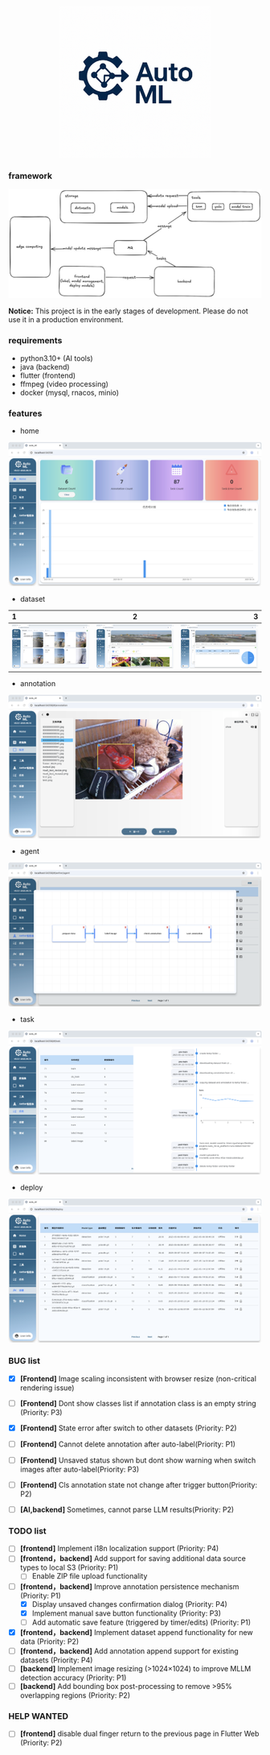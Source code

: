 ﻿<div align="center">
  <img src="./readme/icon_with_text.png" width="300" height="300">
</div>

### framework

![image](./readme/image.png)

**Notice:** This project is in the early stages of development. Please do not use it in a production environment.

### requirements

* python3.10+ (AI tools)
* java (backend)
* flutter (frontend)
* ffmpeg (video processing)
* docker (mysql, rnacos, minio)

### features

* home

![home](./readme/home.png)

* dataset

| 1      | 2 | 3     |
| :---        |    :----:   |          ---: |
| ![1](./readme/dataset1.jpg)      |  ![2](./readme/dataset2.png)       |![3](./readme/dataset3.png)   |

* annotation

![annotation](./readme/annotation.png)

* agent

![agent](./readme/agent.png)

* task

![task](./readme/task.png)

* deploy

![deploy](./readme/deploy.png)


### BUG list
* [x] **[Frontend]** Image scaling inconsistent with browser resize (non-critical rendering issue)
* [ ] **[Frontend]** Dont show classes list if annotation class is an empty string (Priority: P3)
* [x] **[Frontend]** State error after switch to other datasets (Priority: P2)
* [ ] **[Frontend]** Cannot delete annotation after auto-label(Priority: P1)
* [ ] **[Frontend]** Unsaved status shown but dont show warning when switch images after auto-label(Priority: P3)
* [ ] **[Frontend]** Cls annotation state not change after trigger button(Priority: P2)
* [ ] **[AI,backend]** Sometimes, cannot parse LLM results(Priority: P2)


### TODO list
* [ ] **[frontend]** Implement i18n localization support (Priority: P4)
* [ ] **[frontend，backend]**  Add support for saving additional data source types to local S3 (Priority: P1)
    * [ ] Enable ZIP file upload functionality
* [ ] **[frontend，backend]** Improve annotation persistence mechanism (Priority: P1)
    * [x] Display unsaved changes confirmation dialog (Priority: P4)
    * [x] Implement manual save button functionality (Priority: P3)
    * [ ] Add automatic save feature (triggered by timer/edits) (Priority: P1)
* [x] **[frontend，backend]** Implement dataset append functionality for new data (Priority: P2)
* [ ] **[frontend，backend]** Add annotation append support for existing datasets (Priority: P4)
* [ ] **[backend]** Implement image resizing (>1024×1024) to improve MLLM detection accuracy (Priority: P1)
* [ ] **[backend]** Add bounding box post-processing to remove >95% overlapping regions (Priority: P2)

### HELP WANTED
* [ ] **[frontend]** disable dual finger return to the previous page in Flutter Web (Priority: P2)
